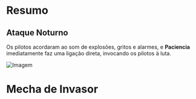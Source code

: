 # Resumo
## Ataque Noturno
Os pilotos acordaram ao som de explosões, gritos e alarmes, e **Paciencia** imediatamente faz uma ligação direta, invocando os pilotos à luta.


![Imagem](/events/Images/Ranger.jpg)

# Mecha de Invasor
